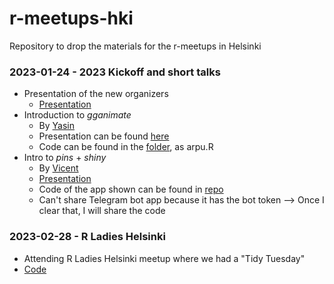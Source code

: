 # r-meetups-hki
Repository to drop the materials for the r-meetups in Helsinki

### 2023-01-24 - 2023 Kickoff and short talks
- Presentation of the new organizers
	- [Presentation](./2023_01_24_Kickoff/)
- Introduction to _gganimate_
	- By [Yasin](https://www.linkedin.com/in/tyhat/)
	- Presentation can be found [here](https://docs.google.com/presentation/d/1ozOw570IVWjb-qn6ZxMDphVnUwNq7BDi-ARsfcDBFOI/edit#slide=id.g200ee309b60_4_97)
	- Code can be found in the [folder](./2023_01_24_Kickoff/), as arpu.R
- Intro to _pins_ + _shiny_
	- By [Vicent](https://www.linkedin.com/in/vboned/)
	- [Presentation](./2023_01_24_Kickoff/)
	- Code of the app shown can be found in [repo](https://github.com/eivicent/hki_apartments_analyzer)
	- Can't share Telegram bot app because it has the bot token --> Once I clear that, I will share the code

### 2023-02-28 - R Ladies Helsinki
- Attending R Ladies Helsinki meetup where we had a "Tidy Tuesday"
- [Code](./2023_02_28_Rladies/)

